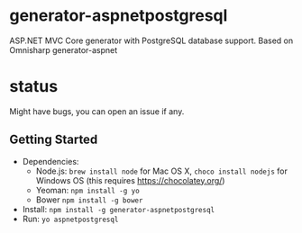 # generator-aspnetpostgresql

ASP.NET MVC Core generator with PostgreSQL database support. Based on Omnisharp generator-aspnet

# status

Might have bugs, you can open an issue if any.

## Getting Started

- Dependencies:
    - Node.js: `brew install node` for Mac OS X, `choco install nodejs` for Windows OS (this requires https://chocolatey.org/)
    - Yeoman: `npm install -g yo`
    - Bower `npm install -g bower`
- Install: `npm install -g generator-aspnetpostgresql`
- Run: `yo aspnetpostgresql`

